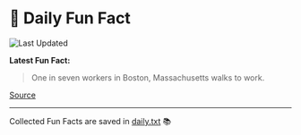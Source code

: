 # 🌟 Daily Fun Fact

![Last Updated](https://img.shields.io/badge/Last_Updated-2025_10_19-blue?style=flat-square)

**Latest Fun Fact:**

> One in seven workers in Boston, Massachusetts walks to work.

[Source](https://www.djtech.net/humor/shorty_useless_facts.htm)

---

Collected Fun Facts are saved in [daily.txt](daily.txt) 📚
